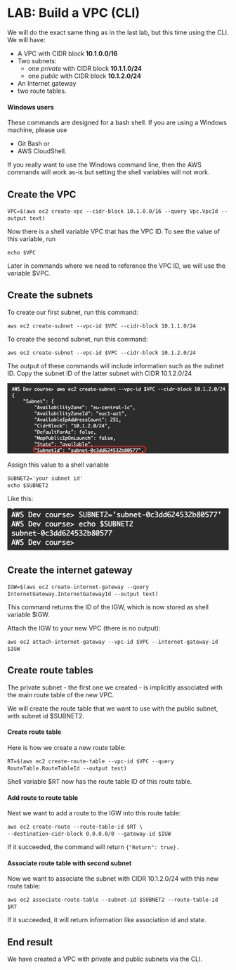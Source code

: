 # LAB: Build a VPC (CLI)

We will do the exact same thing as in the last lab, but this time using the CLI. We will have:

* A VPC with CIDR block **10.1.0.0/16**
* Two subnets:&#x20;
  * one _private_ with CIDR block **10.1.1.0/24**&#x20;
  * one _public_ with CIDR block **10.1.2.0/24**
* An Internet gateway
* two route tables.&#x20;

#### Windows users

These commands are designed for a bash shell. If you are using a Windows machine, please use

* Git Bash or
* AWS CloudShell.

If you really want to use the Windows command line, then the AWS commands will work as-is but setting the shell variables will not work.&#x20;

## Create the VPC

```
VPC=$(aws ec2 create-vpc --cidr-block 10.1.0.0/16 --query Vpc.VpcId --output text)
```

Now there is a shell variable VPC that has the VPC ID. To see the value of this variable, run

```
echo $VPC
```

Later in commands where we need to reference the VPC ID, we will use the variable $VPC.

## Create the subnets

To create our first subnet, run this command:

```
aws ec2 create-subnet --vpc-id $VPC --cidr-block 10.1.1.0/24
```

To create the second subnet, run this command:

```
aws ec2 create-subnet --vpc-id $VPC --cidr-block 10.1.2.0/24
```

The output of these commands will include information such as the subnet ID. Copy the subnet ID of the latter subnet with CIDR 10.1.2.0/24

![output](<../../.gitbook/assets/image (12).png>)

Assign this value to a shell variable&#x20;

```
SUBNET2='your subnet id'
echo $SUBNET2
```

Like this:

![](<../../.gitbook/assets/image (334).png>)

## Create the internet gateway

```
IGW=$(aws ec2 create-internet-gateway --query InternetGateway.InternetGatewayId --output text)
```

This command returns the ID of the IGW, which is now stored as shell variable $IGW.

Attach the IGW to your new VPC (there is no output):

```
aws ec2 attach-internet-gateway --vpc-id $VPC --internet-gateway-id $IGW 
```

## Create route tables

The private subnet - the first one we created - is implicitly associated with the main route table of the new VPC.

We will create the route table that we want to use with the public subnet, with subnet id $SUBNET2.

#### Create route table

&#x20;Here is how we create a new route table:

```
RT=$(aws ec2 create-route-table --vpc-id $VPC --query RouteTable.RouteTableId --output text)
```

Shell variable $RT now has the route table ID of this route table.&#x20;

#### Add route to route table

Next we want to add a route to the IGW into this route table:

```
aws ec2 create-route --route-table-id $RT \
--destination-cidr-block 0.0.0.0/0 --gateway-id $IGW
```

If it succeeded, the command will return `{"Return": true}.`

#### Associate route table with second subnet

Now we want to associate the subnet with CIDR 10.1.2.0/24 with this new route table:

```
aws ec2 associate-route-table --subnet-id $SUBNET2 --route-table-id $RT
```

If it succeeded, it will return information like association id and state.

## End result&#x20;

We have created a VPC with private and public subnets via the CLI.&#x20;
